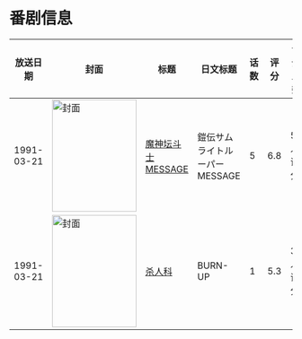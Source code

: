 # 番剧信息

|放送日期|封面|标题|日文标题|话数|评分|评分人数|
|---|---|---|---|---|---|---|
|1991-03-21|<img src="https://lain.bgm.tv/pic/cover/c/db/78/23180_84szm.jpg" alt="封面" style="width:150px;height:200px;object-fit:cover;">|[魔神坛斗士 MESSAGE](https://bangumi.tv/subject/23180)|鎧伝サムライトルーパー MESSAGE|5|6.8|51人评分|
|1991-03-21|<img src="https://lain.bgm.tv/pic/cover/c/e9/1d/36808_QnQqS.jpg" alt="封面" style="width:150px;height:200px;object-fit:cover;">|[杀人科](https://bangumi.tv/subject/36808)|BURN-UP|1|5.3|36人评分|
